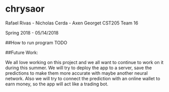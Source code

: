 # chrysaor

Rafael Rivas - Nicholas Cerda - Axen Georget
CST205
Team 16

Spring 2018 - 05/14/2018

##How to run program
TODO

[GithHub: ]: https://github.com/axkod/chrysaor


##Future Work:

We all love working on this project and we all want to continue to work on it during this summer.
We will try to deploy the app to a server, save the predictions to make them more accurate with maybe another neural network.
Also we will try to connect the prediction with an online wallet to earn money, so the app will act like a trading bot.
